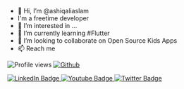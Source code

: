 - 👋 Hi, I’m @ashiqaliaslam
- I'm a freetime developer
- 👀 I’m interested in ...
- 🌱 I’m currently learning #Flutter
- 💞️ I’m looking to collaborate on Open Source Kids Apps
- 📫 Reach me 

![Profile views](https://visitor-badge.glitch.me/badge?page_id=ashiqaliaslam.ashiqaliaslam)
[![Github](https://img.shields.io/github/followers/ashiqaliaslam?label=Follow&style=social)](https://github.com/ashiqaliaslam)


<div id="badges">
  <a href="your-linkedin-URL">
    <img src="https://img.shields.io/badge/LinkedIn-blue?style=for-the-badge&logo=linkedin&logoColor=white" alt="LinkedIn Badge"/>
  </a>
  <a href="your-youtube-URL">
    <img src="https://img.shields.io/badge/YouTube-red?style=for-the-badge&logo=youtube&logoColor=white" alt="Youtube Badge"/>
  </a>
  <a href="your-twitter-URL">
    <img src="https://img.shields.io/badge/Twitter-blue?style=for-the-badge&logo=twitter&logoColor=white" alt="Twitter Badge"/>
  </a>
</div>

<!---
ashiqaliaslam/ashiqaliaslam is a ✨ special ✨ repository because its `README.md` (this file) appears on your GitHub profile.
You can click the Preview link to take a look at your changes.
--->
